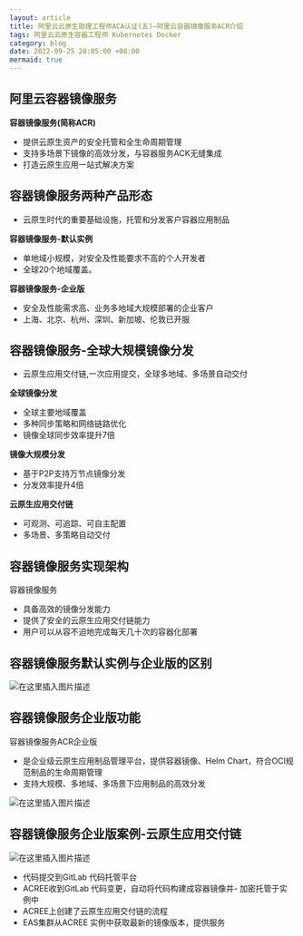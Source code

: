 ```yaml
---
layout: article
title: 阿里云云原生助理工程师ACA认证(五)—阿里云容器镜像服务ACR介绍
tags: 阿里云云原生容器工程师 Kubernetes Docker
category: blog
date: 2022-09-25 20:05:00 +08:00
mermaid: true
---
```

## 阿里云容器镜像服务
**容器镜像服务(简称ACR)**

- 提供云原生资产的安全托管和全生命周期管理
- 支持多场景下镜像的高效分发，与容器服务ACK无缝集成
- 打造云原生应用一站式解决方案

## 容器镜像服务两种产品形态
- 云原生时代的重要基础设施，托管和分发客户容器应用制品

**容器镜像服务-默认实例**

- 单地域小规模，对安全及性能要求不高的个人开发者
- 全球20个地域覆盖。

**容器镜像服务-企业版**

- 安全及性能需求高、业务多地域大规模部署的企业客户
- 上海、北京、杭州、深圳、新加坡、伦敦已开服

## 容器镜像服务-全球大规模镜像分发

- 云原生应用交付链,一次应用提交，全球多地域、多场景自动交付

**全球镜像分发**

- 全球主要地域覆盖
- 多种同步策略和网络链路优化
- 镜像全球同步效率提升7倍

**镜像大规模分发**

- 基于P2P支持万节点镜像分发
- 分发效率提升4倍

**云原生应用交付链**

- 可观测、可追踪、可自主配置
- 多场景、多策略自动交付

## 容器镜像服务实现架构
容器镜像服务

- 具备高效的镜像分发能力
- 提供了安全的云原生应用交付链能力
- 用户可以从容不迫地完成每天几十次的容器化部署

## 容器镜像服务默认实例与企业版的区别

![在这里插入图片描述](https://img-blog.csdnimg.cn/a88e69d1d1c14178ac2a730b30ab6733.png)

## 容器镜像服务企业版功能
容器镜像服务ACR企业版

- 是企业级云原生应用制品管理平台，提供容器镜像、Helm Chart，符合OCI规范制品的生命周期管理
- 支持大规模、多地域、多场景下应用制品的高效分发

![在这里插入图片描述](https://img-blog.csdnimg.cn/1e335264ee534486b8368c1da86844ff.png)


## 容器镜像服务企业版案例-云原生应用交付链
![在这里插入图片描述](https://img-blog.csdnimg.cn/b0f89a88cc9f486f8472b9295a9ae24f.png)

- 代码提交到GitLab 代码托管平台
- ACREE收到GitLab 代码变更，自动将代码构建成容器镜像并-   加密托管于实例中
- ACREE上创建了云原生应用交付链的流程
- EAS集群从ACREE 实例中获取最新的镜像版本，提供服务

